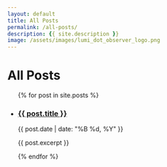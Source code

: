 ```yaml
---
layout: default
title: All Posts
permalink: /all-posts/
description: {{ site.description }}
image: /assets/images/lumi_dot_observer_logo.png
---
```

<script type="application/ld+json">
{
  "@context": "https://schema.org",
  "@type": "WebSite",
  "name": "{{ site.title }}",
  "url": "{{ site.url }}",
  "description": "{{ site.description }}",
  "author": {
    "@type": "{{ site.author.type }}",
    "name": "{{ site.author.name }}"
  }
}
</script>

# All Posts

<ul class="post-list">
  {% for post in site.posts %}
    <li>
      <h3><a href="{{ post.url | relative_url }}">{{ post.title }}</a></h3>
      <p>{{ post.date | date: "%B %d, %Y" }}</p>
      <p>{{ post.excerpt }}</p>
    </li>
  {% endfor %}
</ul>

